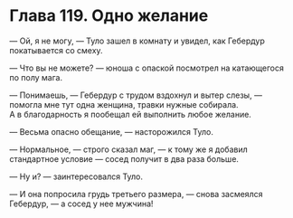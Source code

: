 # Глава 119. Одно желание

— Ой, я не могу, — Туло зашел в комнату и увидел, как Гебердур покатывается со смеху.

— Что вы не можете? — юноша с опаской посмотрел на катающегося по полу мага.

— Понимаешь, — Гебердур с трудом вздохнул и вытер слезы, — помогла мне тут одна женщина, травки нужные собирала. А в благодарность я пообещал ей выполнить любое желание. 

— Весьма опасно обещание, — насторожился Туло.

— Нормальное, — строго сказал маг, — к тому же я добавил стандартное условие — сосед получит в два раза больше.

— Ну и? — заинтересовался Туло.

— И она попросила грудь третьего размера, — снова засмеялся Гебердур, — а сосед у нее мужчина!

